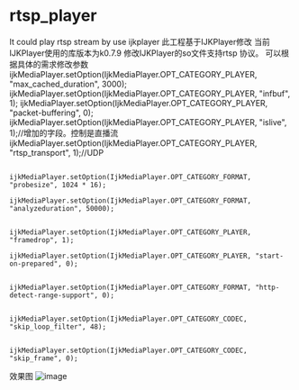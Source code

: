 # rtsp_player
It could play rtsp stream by use ijkplayer
此工程基于IJKPlayer修改
当前IJKPlayer使用的库版本为k0.7.9
修改IJKPlayer的so文件支持rtsp 协议。
可以根据具体的需求修改参数
                    ijkMediaPlayer.setOption(IjkMediaPlayer.OPT_CATEGORY_PLAYER, "max_cached_duration", 3000);
                    ijkMediaPlayer.setOption(IjkMediaPlayer.OPT_CATEGORY_PLAYER, "infbuf", 1);
                    ijkMediaPlayer.setOption(IjkMediaPlayer.OPT_CATEGORY_PLAYER, "packet-buffering", 0);
                    ijkMediaPlayer.setOption(IjkMediaPlayer.OPT_CATEGORY_PLAYER, "islive", 1);//增加的字段。控制是直播流
                    ijkMediaPlayer.setOption(IjkMediaPlayer.OPT_CATEGORY_PLAYER, "rtsp_transport", 1);//UDP

                    ijkMediaPlayer.setOption(IjkMediaPlayer.OPT_CATEGORY_FORMAT, "probesize", 1024 * 16);
                    ijkMediaPlayer.setOption(IjkMediaPlayer.OPT_CATEGORY_FORMAT, "analyzeduration", 50000);
                    
                    ijkMediaPlayer.setOption(IjkMediaPlayer.OPT_CATEGORY_PLAYER, "framedrop", 1);
                    ijkMediaPlayer.setOption(IjkMediaPlayer.OPT_CATEGORY_PLAYER, "start-on-prepared", 0);

                    ijkMediaPlayer.setOption(IjkMediaPlayer.OPT_CATEGORY_FORMAT, "http-detect-range-support", 0);

                    ijkMediaPlayer.setOption(IjkMediaPlayer.OPT_CATEGORY_CODEC, "skip_loop_filter", 48);

                    ijkMediaPlayer.setOption(IjkMediaPlayer.OPT_CATEGORY_CODEC, "skip_frame", 0);
 效果图
![image](https://github.com/bowen919446264/rtsp_player/blob/master/device-2017-05-15-143802.png)
